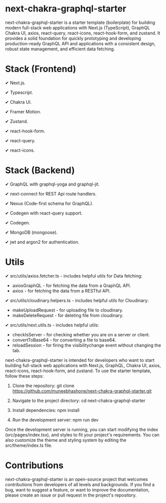 # next-chakra-graphql-starter

next-chakra-graphql-starter is a starter template (boilerplate) for building modern full-stack web applications with Next.js (TypeScript), GraphQL Chakra UI, axios, react-query, react-icons, react-hook-form, and zustand. It provides a solid foundation for quickly prototyping and developing production-ready GraphQL API and applications with a consistent design, robust state management, and efficient data fetching.

# Stack (Frontend)

✔ Next.js.

✔ Typescript.

✔ Chakra UI.

✔ Framer Motion.

✔ Zustand.

✔ react-hook-form.

✔ react-query.

✔ react-icons.

# Stack (Backend)

✔ GraphQL with graphql-yoga and graphql-jit.

✔ next-connect for REST Api route handlers.

✔ Nexus (Code-first schema for GraphQL).

✔ Codegen with react-query support.

✔ Codegen.

✔ MongoDB (mongoose).

✔ jwt and argon2 for authentication.

# Utils

✔ src/utils/axios.fetcher.ts - includes helpful utils for Data fetching:

- axiosGraphQL - for fetching the data from a GraphQL API.
- axios - for fetching the data from a RESTful API.

✔ src/utils/cloudinary.helpers.ts - includes helpful utils for Cloudinary:

- makeUploadRequest - for uploading file to cloudinary.
- makeDeleteRequest - for deleting file from cloudinary.

✔ src/utils/next.utils.ts - includes helpful utils:

- checkIsServer - for checking whether you are on a server or client.
- convertToBase64 - for converting a file to base64.
- reloadSession - for firing the visibilitychange event without changing the tab.

next-chakra-graphql-starter is intended for developers who want to start building full-stack web applications with Next.js, GraphQL, Chakra UI, axios, react-icons, react-hook-form, and zustand. To use the starter template, follow these steps:

1. Clone the repository: git clone https://github.com/muneebhashone/next-chakra-graphql-starter.git

2. Navigate to the project directory: cd next-chakra-graphql-starter

3. Install dependencies: npm install

4. Run the development server: npm run dev

Once the development server is running, you can start modifying the index (src/pages/index.tsx), and styles to fit your project's requirements. You can also customize the theme and styling system by editing the src/theme/index.ts file.

# Contributions

next-chakra-graphql-starter is an open-source project that welcomes contributions from developers of all levels and backgrounds. If you find a bug, want to suggest a feature, or want to improve the documentation, please create an issue or pull request in the project's repository.
